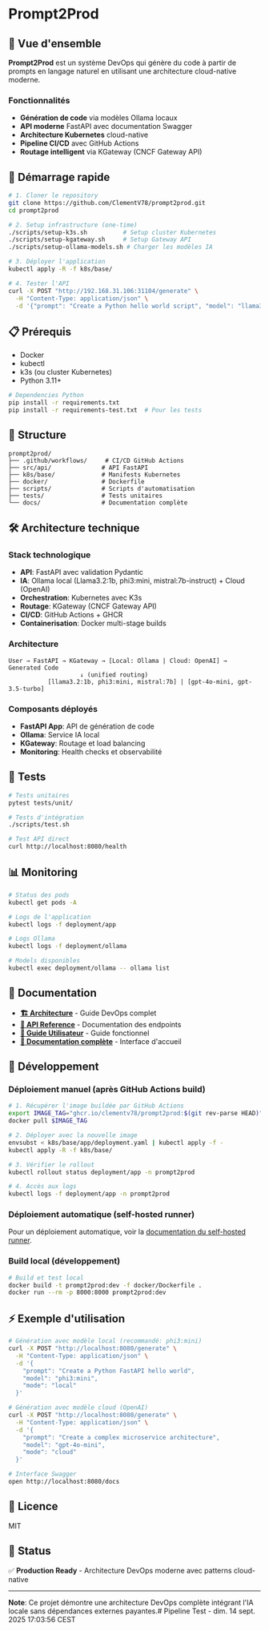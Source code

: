 # Prompt2Prod

## 🎯 Vue d'ensemble

**Prompt2Prod** est un système DevOps qui génère du code à partir de prompts en langage naturel en utilisant une architecture cloud-native moderne.

### Fonctionnalités

- **Génération de code** via modèles Ollama locaux
- **API moderne** FastAPI avec documentation Swagger
- **Architecture Kubernetes** cloud-native
- **Pipeline CI/CD** avec GitHub Actions
- **Routage intelligent** via KGateway (CNCF Gateway API)

## 🚀 Démarrage rapide

```bash
# 1. Cloner le repository
git clone https://github.com/ClementV78/prompt2prod.git
cd prompt2prod

# 2. Setup infrastructure (one-time)
./scripts/setup-k3s.sh          # Setup cluster Kubernetes
./scripts/setup-kgateway.sh     # Setup Gateway API
./scripts/setup-ollama-models.sh # Charger les modèles IA

# 3. Déployer l'application
kubectl apply -R -f k8s/base/

# 4. Tester l'API
curl -X POST "http://192.168.31.106:31104/generate" \
  -H "Content-Type: application/json" \
  -d '{"prompt": "Create a Python hello world script", "model": "llama3.2:1b", "mode": "local"}'
```

## 📋 Prérequis

- Docker
- kubectl 
- k3s (ou cluster Kubernetes)
- Python 3.11+

```bash
# Dependencies Python
pip install -r requirements.txt
pip install -r requirements-test.txt  # Pour les tests
```

## 📁 Structure

```
prompt2prod/
├── .github/workflows/     # CI/CD GitHub Actions
├── src/api/              # API FastAPI
├── k8s/base/             # Manifests Kubernetes  
├── docker/               # Dockerfile
├── scripts/              # Scripts d'automatisation
├── tests/                # Tests unitaires
└── docs/                 # Documentation complète
```

## 🛠️ Architecture technique

### Stack technologique

- **API**: FastAPI avec validation Pydantic
- **IA**: Ollama local (Llama3.2:1b, phi3:mini, mistral:7b-instruct) + Cloud (OpenAI)
- **Orchestration**: Kubernetes avec K3s
- **Routage**: KGateway (CNCF Gateway API)
- **CI/CD**: GitHub Actions + GHCR
- **Containerisation**: Docker multi-stage builds

### Architecture

```
User → FastAPI → KGateway → [Local: Ollama | Cloud: OpenAI] → Generated Code
                    ↓ (unified routing)
           [llama3.2:1b, phi3:mini, mistral:7b] | [gpt-4o-mini, gpt-3.5-turbo]
```

### Composants déployés

- **FastAPI App**: API de génération de code
- **Ollama**: Service IA local 
- **KGateway**: Routage et load balancing
- **Monitoring**: Health checks et observabilité

## 🧪 Tests

```bash
# Tests unitaires
pytest tests/unit/

# Tests d'intégration
./scripts/test.sh

# Test API direct
curl http://localhost:8080/health
```

## 📊 Monitoring

```bash
# Status des pods
kubectl get pods -A

# Logs de l'application
kubectl logs -f deployment/app

# Logs Ollama
kubectl logs -f deployment/ollama

# Models disponibles
kubectl exec deployment/ollama -- ollama list
```

## 📝 Documentation

- **[🏗️ Architecture](https://htmlpreview.github.io/?https://github.com/ClementV78/prompt2prod/blob/main/docs/html/architecture.html)** - Guide DevOps complet
- **[🔌 API Reference](https://htmlpreview.github.io/?https://github.com/ClementV78/prompt2prod/blob/main/docs/html/api-reference.html)** - Documentation des endpoints
- **[👤 Guide Utilisateur](https://htmlpreview.github.io/?https://github.com/ClementV78/prompt2prod/blob/main/docs/html/user-guide.html)** - Guide fonctionnel
- **[📖 Documentation complète](https://htmlpreview.github.io/?https://github.com/ClementV78/prompt2prod/blob/main/docs/html/index.html)** - Interface d'accueil

## 🔧 Développement

### Déploiement manuel (après GitHub Actions build)

```bash
# 1. Récupérer l'image buildée par GitHub Actions
export IMAGE_TAG="ghcr.io/clementv78/prompt2prod:$(git rev-parse HEAD)"
docker pull $IMAGE_TAG

# 2. Déployer avec la nouvelle image
envsubst < k8s/base/app/deployment.yaml | kubectl apply -f -
kubectl apply -R -f k8s/base/

# 3. Vérifier le rollout
kubectl rollout status deployment/app -n prompt2prod

# 4. Accès aux logs
kubectl logs -f deployment/app -n prompt2prod
```

### Déploiement automatique (self-hosted runner)

Pour un déploiement automatique, voir la [documentation du self-hosted runner](docs/SELF_HOSTED_RUNNER.md).

### Build local (développement)

```bash
# Build et test local
docker build -t prompt2prod:dev -f docker/Dockerfile .
docker run --rm -p 8000:8000 prompt2prod:dev
```

## ⚡ Exemple d'utilisation

```bash
# Génération avec modèle local (recommandé: phi3:mini)
curl -X POST "http://localhost:8080/generate" \
  -H "Content-Type: application/json" \
  -d '{
    "prompt": "Create a Python FastAPI hello world",
    "model": "phi3:mini", 
    "mode": "local"
  }'

# Génération avec modèle cloud (OpenAI)
curl -X POST "http://localhost:8080/generate" \
  -H "Content-Type: application/json" \
  -d '{
    "prompt": "Create a complex microservice architecture",
    "model": "gpt-4o-mini", 
    "mode": "cloud"
  }'

# Interface Swagger
open http://localhost:8080/docs
```

## 📄 Licence

MIT

## 🚀 Status

✅ **Production Ready** - Architecture DevOps moderne avec patterns cloud-native

---

**Note**: Ce projet démontre une architecture DevOps complète intégrant l'IA locale sans dépendances externes payantes.# Pipeline Test - dim. 14 sept. 2025 17:03:56 CEST
